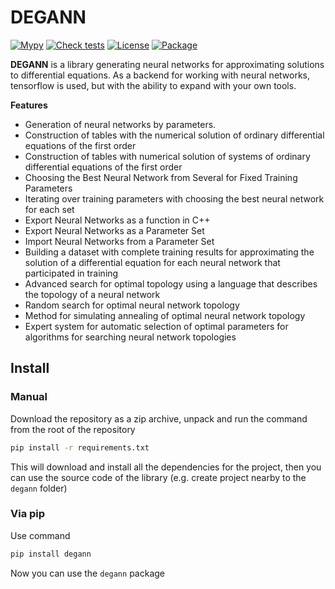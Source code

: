 # DEGANN

[![Mypy](https://github.com/Krekep/degann/actions/workflows/static_type_checking.yml/badge.svg)](https://github.com/Krekep/degann/actions/workflows/static_type_checking.yml)
[![Check tests](https://github.com/Krekep/degann/actions/workflows/tests.yml/badge.svg)](https://github.com/Krekep/degann/actions/workflows/tests.yml)
[![License](https://img.shields.io/badge/license-MIT-orange)](https://github.com/Krekep/degann/blob/main/LICENSE)
[![Package](https://img.shields.io/badge/pypi%20package-1.1-%233776ab)](https://pypi.org/project/degann/)

**DEGANN** is a library generating neural networks for approximating solutions to differential equations. As a backend for working with neural networks, tensorflow is used, but with the ability to expand with your own tools.

**Features**
- Generation of neural networks by parameters.
- Construction of tables with the numerical solution of ordinary differential equations of the first order
- Construction of tables with numerical solution of systems of ordinary differential equations of the first order
- Choosing the Best Neural Network from Several for Fixed Training Parameters
- Iterating over training parameters with choosing the best neural network for each set
- Export Neural Networks as a function in C++
- Export Neural Networks as a Parameter Set
- Import Neural Networks from a Parameter Set
- Building a dataset with complete training results for approximating the solution of a differential equation for each neural network that participated in training
- Advanced search for optimal topology using a language that describes the topology of a neural network
- Random search for optimal neural network topology
- Method for simulating annealing of optimal neural network topology
- Expert system for automatic selection of optimal parameters for algorithms for searching neural network topologies

## Install

### Manual
Download the repository as a zip archive, unpack and run the command from the root of the repository
```bash
pip install -r requirements.txt
```
This will download and install all the dependencies for the project, then you can use the source code of the library (e.g. create project nearby to the `degann` folder)

### Via pip
Use command
```bash
pip install degann
```
Now you can use the `degann` package
